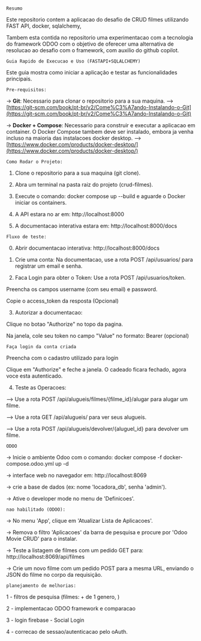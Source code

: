 #####
```Resumo```

Este repositorio contem a aplicacao do desafio de CRUD filmes utilizando FAST API, docker, sqlalchemy,

Tambem esta contida no repositorio uma experimentacao com a tecnologia do framework ODOO com o objetivo de oferecer uma alternativa de resolucao ao desafio com o framework, com auxilio do github copilot.

```Guia Rapido de Execucao e Uso (FASTAPI+SQLALCHEMY)```

Este guia mostra como iniciar a aplicação e testar as funcionalidades principais.

```Pre-requisitos:```

-> **Git**: Necessario para clonar o repositorio para a sua maquina.
   -->[https://git-scm.com/book/pt-br/v2/Come%C3%A7ando-Instalando-o-Git](https://git-scm.com/book/pt-br/v2/Come%C3%A7ando-Instalando-o-Git)

-> **Docker + Compose**: Necessario para construir e executar a aplicacao em container. O Docker Compose tambem deve ser instalado, embora ja venha incluso na maioria das instalacoes docker desktop.
   -->[https://www.docker.com/products/docker-desktop/](https://www.docker.com/products/docker-desktop/)


```Como Rodar o Projeto:```

1. Clone o repositorio para a sua maquina (git clone).

2. Abra um terminal na pasta raiz do projeto (crud-filmes).

3. Execute o comando: docker compose up --build e aguarde o Docker iniciar os containers.

4. A API estara no ar em: http://localhost:8000

5. A documentacao interativa estara em: http://localhost:8000/docs

```Fluxo de teste:```

0. Abrir documentacao interativa: http://localhost:8000/docs

1. Crie uma conta:
Na documentacao, use a rota POST /api/usuarios/ para registrar um email e senha.


2. Faca Login para obter o Token:
Use a rota POST /api/usuarios/token.

Preencha os campos username (com seu email) e password.

Copie o access_token da resposta (Opcional)


3. Autorizar a documentacao:

Clique no botao "Authorize" no topo da pagina.

Na janela, cole seu token no campo "Value" no formato: Bearer <token> (opcional)

```Faça login da conta criada```

Preencha com o cadastro utilizado para login

Clique em "Authorize" e feche a janela. O cadeado ficara fechado, agora voce esta autenticado.

4. Teste as Operacoes:

--> Use a rota POST /api/alugueis/filmes/{filme_id}/alugar para alugar um filme.

--> Use a rota GET /api/alugueis/ para ver seus alugueis.

--> Use a rota POST /api/alugueis/devolver/{aluguel_id} para devolver um filme.


```ODOO```

-> Inicie o ambiente Odoo com o comando: docker compose -f docker-compose.odoo.yml up -d

-> interface web no navegador em: http://localhost:8069

-> crie a base de dados (ex: nome 'locadora_db', senha 'admin').

-> Ative o developer mode no menu de 'Definicoes'.



```nao habilitado (ODOO):```

  -> No menu 'App', clique em 'Atualizar Lista de Apliсаcoes'.

  -> Remova o filtro 'Apliсаcoes' da barra de pesquisa e procure por 'Odoo Movie CRUD' para o instalar.

  -> Teste a listagem de filmes com um pedido GET para: http://localhost:8069/api/filmes

  -> Crie um novo filme com um pedido POST para a mesma URL, enviando o JSON do filme no corpo da requisição.

```planejamento de melhorias: ```

1 - filtros de pesquisa (filmes: + de 1 genero, )

2 - implementacao ODOO framework e comparacao 

3 - login firebase - Social Login

4 - correcao de sessao/autenticacao pelo oAuth.

